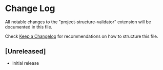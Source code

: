 # Change Log

All notable changes to the "project-structure-validator" extension will be documented in this file.

Check [Keep a Changelog](http://keepachangelog.com/) for recommendations on how to structure this file.

## [Unreleased]

- Initial release